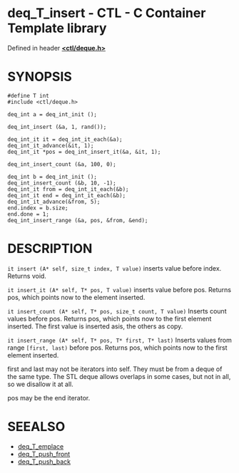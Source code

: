 # deq_T_insert - CTL - C Container Template library

Defined in header [**<ctl/deque.h>**](../deque.md)

# SYNOPSIS

    #define T int
    #include <ctl/deque.h>

    deq_int a = deq_int_init ();

    deq_int_insert (&a, 1, rand());

    deq_int_it it = deq_int_it_each(&a);
    deq_int_it_advance(&it, 1);
    deq_int_it *pos = deq_int_insert_it(&a, &it, 1);

    deq_int_insert_count (&a, 100, 0);

    deq_int b = deq_int_init ();
    deq_int_insert_count (&b, 10, -1);
    deq_int_it from = deq_int_it_each(&b);
    deq_int_it end = deq_int_it_each(&b);
    deq_int_it_advance(&from, 5);
    end.index = b.size;
    end.done = 1;
    deq_int_insert_range (&a, pos, &from, &end);

# DESCRIPTION

`it insert (A* self, size_t index, T value)`
inserts value before index. Returns void.

`it insert_it (A* self, T* pos, T value)`
inserts value before pos. Returns pos, which points now to the element inserted.

`it insert_count (A* self, T* pos, size_t count, T value)`
Inserts count values before pos.  Returns pos, which points now to the first element inserted.
The first value is inserted asis, the others as copy.

`it insert_range (A* self, T* pos, T* first, T* last)`
Inserts values from range `[first, last)` before pos. Returns pos, which points
now to the first element inserted.

first and last may not be iterators into self. They must be from a deque of the
same type. The STL deque allows overlaps in some cases, but not in all, so we disallow it
at all.

pos may be the end iterator.

# SEEALSO

* [deq_T_emplace](emplace.md)
* [deq_T_push_front](push_front.md)
* [deq_T_push_back](push_back.md)
